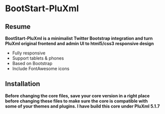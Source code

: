 BootStart-PluXml
================

Resume
------

**BootStart-PluXml is a minimalist Twitter Bootstrap integration and turn PluXml original frontend and admin UI to html5/css3 responsive design**

* Fully responsive
* Support tablets & phones
* Based on Bootstrap
* Include FontAwesome icons

Installation
------------

**Before changing the core files, save your core version in a right place before changing these files to make sure the core is compatible with some of your themes and plugins. I have build this core under PluXml 5.1.7**